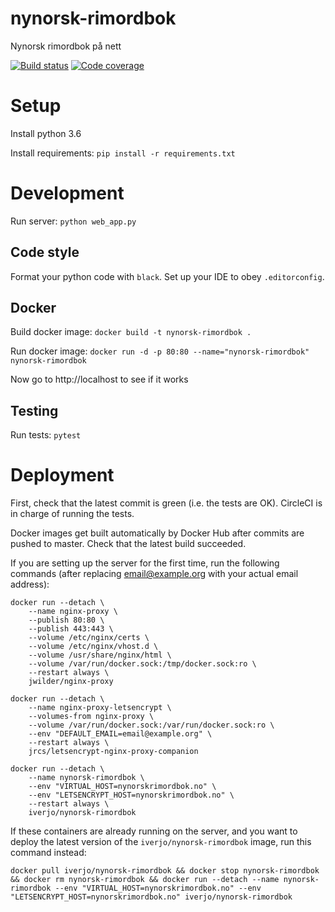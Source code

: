 # nynorsk-rimordbok

Nynorsk rimordbok på nett

[![Build status](https://img.shields.io/circleci/project/github/iver56/nynorsk-rimordbok/master.svg)](https://circleci.com/gh/iver56/nynorsk-rimordbok) [![Code coverage](https://img.shields.io/codecov/c/github/iver56/nynorsk-rimordbok/master.svg)](https://codecov.io/gh/iver56/nynorsk-rimordbok)

# Setup

Install python 3.6

Install requirements: `pip install -r requirements.txt`

# Development

Run server: `python web_app.py`

## Code style

Format your python code with `black`. Set up your IDE to obey `.editorconfig`.

## Docker

Build docker image: `docker build -t nynorsk-rimordbok .`

Run docker image: `docker run -d -p 80:80 --name="nynorsk-rimordbok" nynorsk-rimordbok`

Now go to http://localhost to see if it works

## Testing

Run tests: `pytest`

# Deployment

First, check that the latest commit is green (i.e. the tests are OK). CircleCI is in charge of running the tests.

Docker images get built automatically by Docker Hub after commits are pushed to master. Check that the latest build succeeded.

If you are setting up the server for the first time, run the following commands (after replacing
email@example.org with your actual email address):

```
docker run --detach \
    --name nginx-proxy \
    --publish 80:80 \
    --publish 443:443 \
    --volume /etc/nginx/certs \
    --volume /etc/nginx/vhost.d \
    --volume /usr/share/nginx/html \
    --volume /var/run/docker.sock:/tmp/docker.sock:ro \
    --restart always \
    jwilder/nginx-proxy

docker run --detach \
    --name nginx-proxy-letsencrypt \
    --volumes-from nginx-proxy \
    --volume /var/run/docker.sock:/var/run/docker.sock:ro \
    --env "DEFAULT_EMAIL=email@example.org" \
    --restart always \
    jrcs/letsencrypt-nginx-proxy-companion

docker run --detach \
    --name nynorsk-rimordbok \
    --env "VIRTUAL_HOST=nynorskrimordbok.no" \
    --env "LETSENCRYPT_HOST=nynorskrimordbok.no" \
    --restart always \
    iverjo/nynorsk-rimordbok
```

If these containers are already running on the server, and you want to deploy the latest version
of the `iverjo/nynorsk-rimordbok` image, run this command instead:

```
docker pull iverjo/nynorsk-rimordbok && docker stop nynorsk-rimordbok && docker rm nynorsk-rimordbok && docker run --detach --name nynorsk-rimordbok --env "VIRTUAL_HOST=nynorskrimordbok.no" --env "LETSENCRYPT_HOST=nynorskrimordbok.no" iverjo/nynorsk-rimordbok
```
